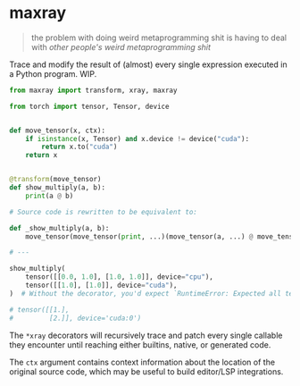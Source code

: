 # maxray

> the problem with doing weird metaprogramming shit is having to deal with *other people's weird metaprogramming shit*

Trace and modify the result of (almost) every single expression executed in a Python program. WIP.

```python
from maxray import transform, xray, maxray

from torch import tensor, Tensor, device


def move_tensor(x, ctx):
    if isinstance(x, Tensor) and x.device != device("cuda"):
        return x.to("cuda")
    return x


@transform(move_tensor)
def show_multiply(a, b):
    print(a @ b)

# Source code is rewritten to be equivalent to:

def _show_multiply(a, b):
    move_tensor(move_tensor(print, ...)(move_tensor(a, ...) @ move_tensor(b, ...)), ...)

# ---

show_multiply(
    tensor([[0.0, 1.0], [1.0, 1.0]], device="cpu"),
    tensor([[1.0], [1.0]], device="cuda"),
)  # Without the decorator, you'd expect `RuntimeError: Expected all tensors to be on the same device`

# tensor([[1.],
#         [2.]], device='cuda:0')
```

The `*xray` decorators will recursively trace and patch every single callable they encounter until reaching either builtins, native, or generated code.

The `ctx` argument contains context information about the location of the original source code, which may be useful to build editor/LSP integrations.
